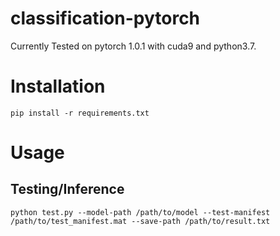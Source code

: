 # classification-pytorch

Currently Tested on pytorch 1.0.1 with cuda9 and python3.7.

# Installation

```
pip install -r requirements.txt
```

# Usage

## Testing/Inference

```
python test.py --model-path /path/to/model --test-manifest /path/to/test_manifest.mat --save-path /path/to/result.txt
```

